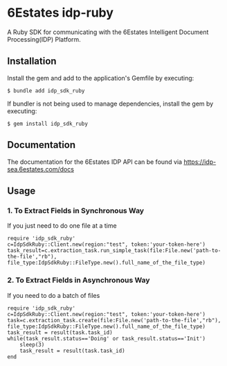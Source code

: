 # 6Estates idp-ruby

A Ruby SDK for communicating with the 6Estates Intelligent Document Processing(IDP) Platform.

## Installation

Install the gem and add to the application's Gemfile by executing:

    $ bundle add idp_sdk_ruby

If bundler is not being used to manage dependencies, install the gem by executing:

    $ gem install idp_sdk_ruby

## Documentation
The documentation for the 6Estates IDP API can be found via https://idp-sea.6estates.com/docs


## Usage

### 1. To Extract Fields in Synchronous Way
If you just need to do one file at a time

    require 'idp_sdk_ruby'
    c=IdpSdkRuby::Client.new(region:"test", token:'your-token-here')
    task_result=c.extraction_task.run_simple_task(file:File.new('path-to-the-file',"rb"), file_type:IdpSdkRuby::FileType.new().full_name_of_the_file_type)

### 2. To Extract Fields in Asynchronous Way
If you need to do a batch of files

    require 'idp_sdk_ruby'
    c=IdpSdkRuby::Client.new(region:"test", token:'your-token-here')
    task=c.extraction_task.create(file:File.new('path-to-the-file',"rb"), file_type:IdpSdkRuby::FileType.new().full_name_of_the_file_type)
    task_result = result(task.task_id)
    while(task_result.status=='Doing' or task_result.status=='Init')
        sleep(3)
        task_result = result(task.task_id)
    end

